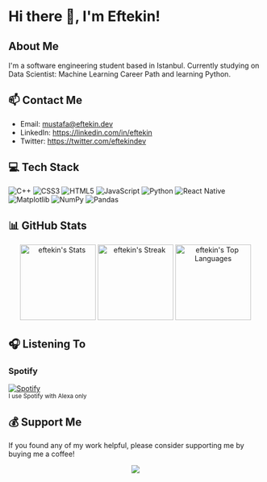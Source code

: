 <!-- Header -->
# Hi there 👋, I'm Eftekin!

<!-- About Me -->
## About Me
I'm a software engineering student based in Istanbul. Currently studying on Data Scientist: Machine Learning Career Path and learning Python.

<!-- Contact Me -->
## 📫 Contact Me
- Email: mustafa@eftekin.dev
- LinkedIn: https://linkedin.com/in/eftekin
- Twitter: https://twitter.com/eftekindev

<!-- Tech Stack -->
## 💻 Tech Stack
![C++](https://img.shields.io/badge/c++-%2300599C.svg?style=for-the-badge&logo=c%2B%2B&logoColor=white) ![CSS3](https://img.shields.io/badge/css3-%231572B6.svg?style=for-the-badge&logo=css3&logoColor=white) ![HTML5](https://img.shields.io/badge/html5-%23E34F26.svg?style=for-the-badge&logo=html5&logoColor=white) ![JavaScript](https://img.shields.io/badge/javascript-%23323330.svg?style=for-the-badge&logo=javascript&logoColor=%23F7DF1E) ![Python](https://img.shields.io/badge/python-3670A0?style=for-the-badge&logo=python&logoColor=ffdd54) ![React Native](https://img.shields.io/badge/react_native-%2320232a.svg?style=for-the-badge&logo=react&logoColor=%2361DAFB) ![Matplotlib](https://img.shields.io/badge/Matplotlib-%23ffffff.svg?style=for-the-badge&logo=Matplotlib&logoColor=black) ![NumPy](https://img.shields.io/badge/numpy-%23013243.svg?style=for-the-badge&logo=numpy&logoColor=white) ![Pandas](https://img.shields.io/badge/pandas-%23150458.svg?style=for-the-badge&logo=pandas&logoColor=white)


<!-- GitHub Stats -->
## 📊 GitHub Stats

<p align="center">
  <img src="https://github-readme-stats.vercel.app/api?username=eftekin&theme=default&show_icons=true&hide_border=false&count_private=true&include_all_commits=true&line_height=24" alt="eftekin's Stats" height="150">
  <img src="https://github-readme-streak-stats.herokuapp.com/?user=eftekin&theme=default&hide_border=false" alt="eftekin's Streak" height="150">
  <img src="https://github-readme-stats.vercel.app/api/top-langs/?username=eftekin&theme=default&show_icons=true&hide_border=false&layout=compact" alt="eftekin's Top Languages" height="150">
</p>

<!-- Listening to -->
## 🎧 Listening To

### Spotify
[![Spotify](https://spotify-github-profile.vercel.app/api/view?uid=11152987746&cover_image=true&theme=novatorem&show_offline=false&background_color=ffffff&interchange=false&bar_color=53b14f&bar_color_cover=true)](https://spotify-github-profile.vercel.app/api/view?uid=11152987746&redirect=true)<br>
<small>I use Spotify with Alexa only</small>

<!-- Support -->
## 💰 Support Me
If you found any of my work helpful, please consider supporting me by buying me a coffee!

<p align="center">
<a href="https://www.buymeacoffee.com/eftekin"><img src="https://img.buymeacoffee.com/button-api/?text=Buy me a coffee&emoji=&slug=eftekin&button_colour=FFDD00&font_colour=000000&font_family=Cookie&outline_colour=000000&coffee_colour=ffffff" /></a>


